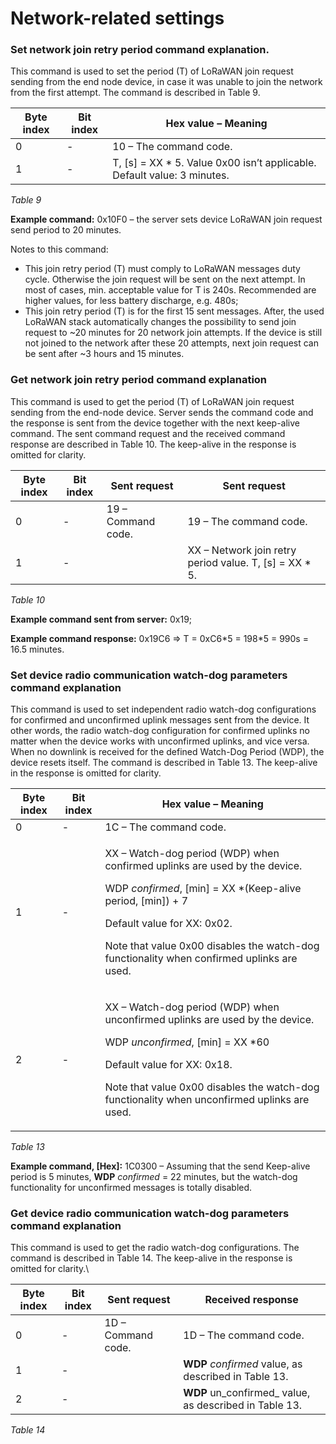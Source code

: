 # Network-related settings

### **Set network join retry period command explanation.**

This command is used to set the period (T) of LoRaWAN join request sending from the end node device, in case it was unable to join the network from the first attempt. The command is described in Table 9.

| **Byte index** | **Bit index** | **Hex value – Meaning**                                                   |
| -------------- | ------------- | ------------------------------------------------------------------------- |
| 0              | -             | 10 – The command code.                                                    |
| 1              | -             | T, \[s] = XX \* 5. Value 0x00 isn’t applicable. Default value: 3 minutes. |

_Table 9_

**Example command:** 0x10F0 – the server sets device LoRaWAN join request send period to 20 minutes.

&#x20;Notes to this command:

* This join retry period (T) must comply to LoRaWAN messages duty cycle. Otherwise the join request will be sent on the next attempt. In most of cases, min. acceptable value for T is 240s. Recommended are higher values, for less battery discharge, e.g. 480s;
* This join retry period (T) is for the first 15 sent messages. After, the used LoRaWAN stack automatically changes the possibility to send join request to \~20 minutes for 20 network join attempts. If the device is still not joined to the network after these 20 attempts, next join request can be sent after \~3 hours and 15 minutes.

### **Get network join retry period command explanation**

This command is used to get the period (T) of LoRaWAN join request sending from the end-node device. Server sends the command code and the response is sent from the device together with the next keep-alive command. The sent command request and the received command response are described in Table 10. The keep-alive in the response is omitted for clarity.

| **Byte index** | **Bit index** | **Sent request**   | **Sent request**                                         |
| -------------- | ------------- | ------------------ | -------------------------------------------------------- |
| 0              | -             | 19 – Command code. | 19 – The command code.                                   |
| 1              | -             |                    | XX – Network join retry period value. T, \[s] = XX \* 5. |

_Table 10_

**Example command sent from server:** 0x19;

**Example command response:** 0x19C6 => T = 0xC6\*5 = 198\*5 = 990s = 16.5 minutes.

### **Set device radio communication watch-dog parameters command  explanation**

This command is used to set independent radio watch-dog configurations for confirmed and unconfirmed uplink messages sent from the device. It other words, the radio watch-dog configuration for confirmed uplinks no matter when the device works with unconfirmed uplinks, and vice versa. When no downlink is received for the defined Watch-Dog Period (WDP), the device resets itself. The command is described in Table 13. The keep-alive in the response is omitted for clarity.

| **Byte index** | **Bit index** | **Hex value – Meaning**                                                                                                                                                                                                                                                                       |
| -------------- | ------------- | --------------------------------------------------------------------------------------------------------------------------------------------------------------------------------------------------------------------------------------------------------------------------------------------- |
| 0              | -             | 1C – The command code.                                                                                                                                                                                                                                                                        |
| 1              | -             | <p>XX – Watch-dog period (WDP) when confirmed uplinks are used by the device.</p><p>WDP <em>confirmed</em>, [min] = XX *(Keep-alive period, [min]) + 7</p><p>Default value for XX: 0x02.</p><p>Note that value 0x00 disables the watch-dog functionality when confirmed uplinks are used.</p> |
| 2              | -             | <p>XX – Watch-dog period (WDP) when unconfirmed uplinks are used by the device. </p><p>WDP <em>unconfirmed</em>, [min] = XX *60</p><p>Default value for XX: 0x18.</p><p>Note that value 0x00 disables the watch-dog functionality when unconfirmed uplinks are used.</p>                      |

_Table 13_

**Example command, \[Hex]:** 1C0300 – Assuming that the send Keep-alive period is 5 minutes, **WDP** _confirmed_ = 22 minutes, but the watch-dog functionality for unconfirmed messages is totally disabled.

### **Get device radio communication watch-dog parameters command  explanation**

This command is used to get the radio watch-dog configurations. The command is described in Table 14. The keep-alive in the response is omitted for clarity.\


| **Byte index** | **Bit index** | **Sent request**   | **Received response**                                  |
| -------------- | ------------- | ------------------ | ------------------------------------------------------ |
| 0              | -             | 1D – Command code. | 1D – The command code.                                 |
| 1              | -             |                    | **WDP** _confirmed_ value, as described in Table 13.   |
| 2              | -             |                    | **WDP** un_confirmed_ value, as described in Table 13. |

_Table 14_
